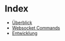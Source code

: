 
# Index

* [Überblick](./overview.md)
* [Websocket Commands](./01_websocket_commands.md)
* [Entwicklung](./02_development.md)

